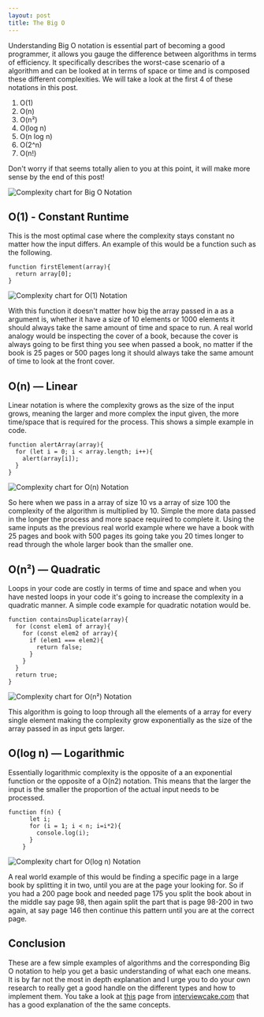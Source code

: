 ```yaml
---
layout: post
title: The Big O
---
```


Understanding Big O notation is essential part of becoming a good programmer, it allows you gauge the difference between algorithms in terms of efficiency.  It specifically describes the worst-case scenario of a algorithm and can be looked at in terms of space or time and is composed these different complexities.  We will take a look at the first 4 of these notations in this post.

  1. O(1)
  1. O(n)
  1. O(n²)
  1. O(log n)
  1. O(n log n)
  1. O(2^n)
  1. O(n!)

Don't worry if that seems totally alien to you at this point, it will make more sense by the end of this post!

<div class='text-center'>
  <img src='https://res.cloudinary.com/practicaldev/image/fetch/s--0mOYX8w0--/c_limit%2Cf_auto%2Cfl_progressive%2Cq_auto%2Cw_880/https://thepracticaldev.s3.amazonaws.com/i/r38ytuycnzi6hd8dnevh.png' alt='Complexity chart for Big O Notation'/>
</div>

## O(1) - Constant Runtime

This is the most optimal case where the complexity stays constant no matter how the input differs.  An example of this would be a function such as the following.

```
function firstElement(array){
  return array[0];
}
```

<div class='text-center'>
  <img src='https://miro.medium.com/max/525/0*4_--E4L-nmS9q6pV.png' alt='Complexity chart for O(1) Notation'/>
</div>


With this function it doesn't matter how big the array passed in a as a argument is, whether it have a size of 10 elements or 1000 elements it should always take the same amount of time and space to run. A real world analogy would be inspecting the cover of a book, because the cover is always going to be first thing you see when passed a book, no matter if the book is 25 pages or 500 pages long it should always take the same amount of time to look at the front cover.  

## O(n) — Linear

Linear notation is where the complexity grows as the size of the input grows, meaning the larger and more complex the input given, the more time/space that is required for the process.  This shows a simple example in code.
```
function alertArray(array){
  for (let i = 0; i < array.length; i++){
    alert(array[i]);
  }
}
```

<div class='text-center'>
  <img src='https://miro.medium.com/max/532/0*lDQoxedsGJgd-29G.png' alt='Complexity chart for O(n) Notation'/>
</div>

So here when we pass in a array of size 10 vs a array of size 100 the complexity of the algorithm is multiplied by 10.  Simple the more data passed in the longer the process and more space required to complete it.  Using the same inputs as the previous real world example where we have a book with 25 pages and book with 500 pages its going take you 20 times longer to read through the whole larger book than the smaller one.  

## O(n²) — Quadratic

Loops in your code are costly in terms of time and space and when you have nested loops in your code it's going to increase the complexity in a quadratic manner.  A simple code example for quadratic notation would be.
```
function containsDuplicate(array){
  for (const elem1 of array){
    for (const elem2 of array){
      if (elem1 === elem2){
        return false;
      }
    }
  }
  return true;
}
```

<div class='text-center'>
  <img src='https://miro.medium.com/max/539/0*gdRX9fOU3sSXlD_y.png' alt='Complexity chart for O(n²) Notation'/>
</div>


This algorithm is going to loop through all the elements of a array for every single element making the complexity grow exponentially as the size of the array passed in as input gets larger.   

## O(log n) — Logarithmic

Essentially logarithmic complexity is the opposite of a an exponential function or the opposite of a O(n2) notation.  This means that the larger the input is the smaller the proportion of the actual input needs to be processed.  

```
function f(n) {
      let i;
      for (i = 1; i < n; i=i*2){
        console.log(i);
      }
    }
```

<div class='text-center'>
  <img src='https://miro.medium.com/max/1066/0*zuD1NEM5d_Wcz-xo.png' alt='Complexity chart for O(log n) Notation'/>
</div>

A real world example of this would be finding a specific page in a large book by splitting it in two, until you are at the page your looking for.  So if you had a 200 page book and needed page 175 you split the book about in the middle say page 98, then again split the part that is page 98-200 in two again, at say page 146 then continue this pattern until you are at the correct page.


## Conclusion

These are a few simple examples of algorithms and the corresponding Big O notation to help you get a basic understanding of what each one means.  It is by far not the most in depth explanation and I urge you to do your own research to really get a good handle on the different types and how to implement them. You take a look at [this](https://www.interviewcake.com/article/java/big-o-notation-time-and-space-complexity) page from [interviewcake.com](https://www.interviewcake.com/) that has a good explanation of the the same concepts.
